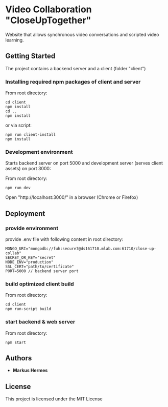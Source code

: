 # Video Collaboration "CloseUpTogether"

Website that allows synchronous video conversations and scripted video learning.

## Getting Started

The project contains a backend server and a client (folder "client")

### Installing required npm packages of client and server

From root directory:

```
cd client
npm install
cd ..
npm install
```

or via script:

```
npm run client-install
npm install
```

### Development environment

Starts backend server on port 5000 and development server (serves client assets) on port 3000:

From root directory:

```
npm run dev
```

Open "http://localhost:3000/" in a browser (Chrome or Firefox)

## Deployment

### provide environment

provide .env file with following content in root directory:

```
MONGO_URI="mongodb://fuh:secure7@ds161710.mlab.com:61710/close-up-collab"
SECRET_OR_KEY="secret"
NODE_ENV="production"
SSL_CERT="path/to/certificate"
PORT=5000 // backend server port
```

### build optimized client build

From root directory:

```
cd client
npm run-script build
```

### start backend & web server

From root directory:

```
npm start
```

## Authors

- **Markus Hermes**

## License

This project is licensed under the MIT License
